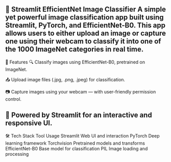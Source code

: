 🧠 Streamlit EfficientNet Image Classifier
A simple yet powerful image classification app built using Streamlit, PyTorch, and EfficientNet-B0. 
This app allows users to either upload an image or capture one using their webcam to classify it into one of the 1000 ImageNet categories in real time.
--
📸 Features
🔍 Classify images using EfficientNet-B0, pretrained on ImageNet.

📤 Upload image files (.jpg, .png, .jpeg) for classification.

📷 Capture images using your webcam — with user-friendly permission control.

🚀 Powered by Streamlit for an interactive and responsive UI.
--
🛠️ Tech Stack
Tool	                        Usage
Streamlit	            Web UI and interaction
PyTorch	              Deep learning framework
Torchvision	          Pretrained models and transforms
EfficientNet-B0	      Base model for classification
PIL	                  Image loading and processing
